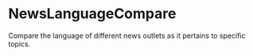 # NewsLanguageCompare
Compare the language of different news outlets as it pertains to specific topics.
